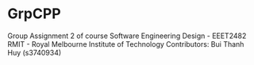 # GrpCPP

Group Assignment 2 of course Software Engineering Design - EEET2482
RMIT - Royal Melbourne Institute of Technology
    Contributors:   Bui Thanh Huy (s3740934)